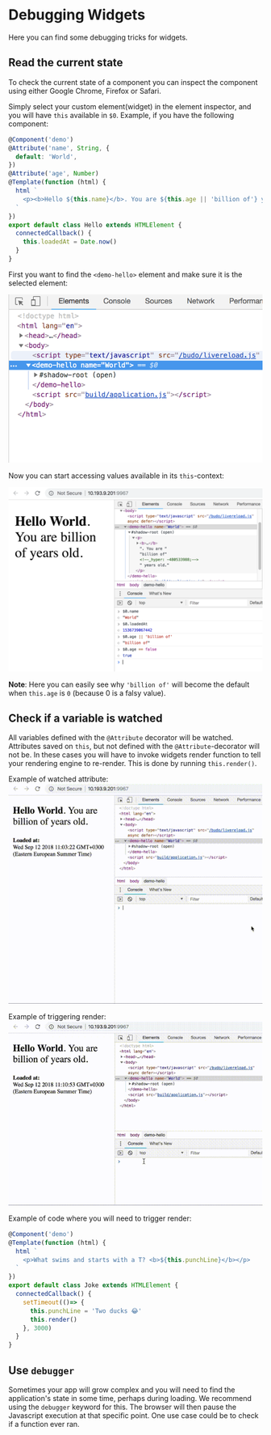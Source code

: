 # Debugging Widgets
Here you can find some debugging tricks for widgets.

## Read the current state
To check the current state of a component you can inspect the component using
either Google Chrome, Firefox or Safari.

Simply select your custom element(widget) in the element inspector, and you
will have `this` available in `$0`. Example, if you have the following component:

```js
@Component('demo')
@Attribute('name', String, {
  default: 'World',
})
@Attribute('age', Number)
@Template(function (html) {
  html `
    <p><b>Hello ${this.name}</b>. You are ${this.age || 'billion of'} years old.</p>
  `
})
export default class Hello extends HTMLElement {
  connectedCallback() {
    this.loadedAt = Date.now()
  }
}
```
First you want to find the `<demo-hello>` element and make sure it is the selected
element:

![Selecting element](https://github.com/scoutgg/widgets-docs/blob/master/assets/selected-element.png?raw=true)

Now you can start accessing values available in its `this`-context:

![Testing values](https://github.com/scoutgg/widgets-docs/blob/master/assets/testing-values.png?raw=true)

**Note**: Here you can easily see why `'billion of'` will become the default when
`this.age` is `0` (because 0 is a falsy value).

## Check if a variable is watched
All variables defined with the `@Attribute` decorator will be watched. Attributes
saved on `this`, but not defined with the `@Attribute`-decorator will not be.
In these cases you will have to invoke widgets render function to tell your
rendering engine to re-render. This is done by running `this.render()`.

Example of watched attribute:
![Watched attributes](https://github.com/scoutgg/widgets-docs/blob/master/assets/watched-attributes.gif?raw=true)

Example of triggering render:
![Render](https://github.com/scoutgg/widgets-docs/blob/master/assets/render.gif?raw=true)

Example of code where you will need to trigger render:

```js
@Component('demo')
@Template(function (html) {
  html `
    <p>What swims and starts with a T? <b>${this.punchLine}</b></p>
  `
})
export default class Joke extends HTMLElement {
  connectedCallback() {
    setTimeout(()=> {
      this.punchLine = 'Two ducks 😂'
      this.render()
    }, 3000)
  }
}
```

## Use `debugger`
Sometimes your app will grow complex and you will need to find the application's
state in some time, perhaps during loading. We recommend using the `debugger`
keyword for this. The browser will then pause the Javascript execution at that
specific point. One use case could be to check if a function ever ran.
